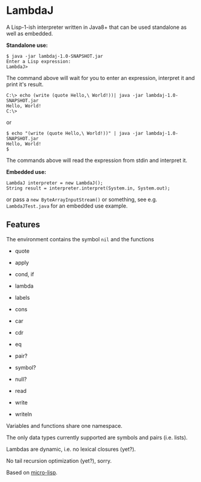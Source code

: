 # LambdaJ

A Lisp-1-ish interpreter written in Java8+ that can be used
standalone as well as embedded.

**Standalone use:**

    $ java -jar lambdaj-1.0-SNAPSHOT.jar
    Enter a Lisp expression:
    LambdaJ>

The command above will wait for you to enter an expression, interpret it and print it's result.

    C:\> echo (write (quote Hello,\ World!))| java -jar lambdaj-1.0-SNAPSHOT.jar
    Hello, World!
    C:\>
    
or

    $ echo "(write (quote Hello,\ World!))" | java -jar lambdaj-1.0-SNAPSHOT.jar
    Hello, World!
    $

The commands above will read the expression from stdin and interpret it.

**Embedded use:**

    LambdaJ interpreter = new LambdaJ();
    String result = interpreter.interpret(System.in, System.out);

or pass a `new ByteArrayInputStream()` or something,
see e.g. `LambdaJTest.java` for an embedded use example.

## Features
The environment contains the symbol `nil` and the functions

* quote
* apply
* cond, if
* lambda
* labels
 
* cons
* car
* cdr
* eq
* pair?
* symbol?
* null?
* read
* write
* writeln

Variables and functions share one namespace.

The only data types currently supported are symbols and pairs (i.e. lists).

Lambdas are dynamic, i.e. no lexical closures (yet?).

No tail recursion optimization (yet?), sorry.

Based on [micro-lisp](https://github.com/carld/micro-lisp).
